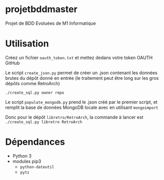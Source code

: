 # projetbddmaster
Projet de BDD Evoluées de M1 Informatique

# Utilisation
Créez un fichier `oauth_token.txt` et mettez dedans votre token OAUTH GitHub

Le script `create_json.py` permet de créer un .json contenant les données brutes du dépôt donné en entrée (le traitement peut être long sur les gros dépôts comme RetroArch)

`./create_sql.py owner repo`

Le script `populate_mongodb.py` prend le .json créé par le premier script, et remplit la base de données MongoDB locale avec en utilisant `mongoimport`

Donc pour le dépôt `libretro/RetroArch`, la commande à lancer est `./create_sql.py libretro RetroArch`

# Dépendances
 - Python 3
 - modules pip3
   - `python-dateutil`
   - `pytz`
